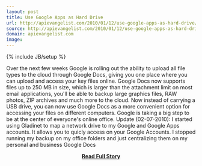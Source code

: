 ```yaml
---
layout: post
title: Use Google Apps as Hard Drive
url: http://apievangelist.com/2010/01/12/use-google-apps-as-hard-drive/
source: http://apievangelist.com/2010/01/12/use-google-apps-as-hard-drive/
domain: apievangelist.com
image: 
---
```

{% include JB/setup %}<p>Over the next few weeks Google is rolling out the ability to upload all file types to the cloud through Google Docs, giving you one place where you can upload and access your key files online.
Google Docs now supports files up to 250 MB in size, which is larger than the attachment limit on most email applications, you'll be able to backup large graphics files, RAW photos, ZIP archives and much more to the cloud.
Now instead of carrying a USB drive, you can now use Google Docs as a more convenient option for accessing your files on different computers.
Google is taking a big step to be at the center of everyone's online office.
Update (02-07-2010): I started using Gladinet to map a network drive to my Google and Google Apps accounts. It allows you to quicly access on your Google Accounts. I stopped running my backup on my office folders and just centralizing them on my personal and business Google Docs
</p>
<center><p><a href="http://apievangelist.com/2010/01/12/use-google-apps-as-hard-drive/" style='padding:25px; font-sze:18px; font-weight: bold;'>Read Full Story</a></p></center>
